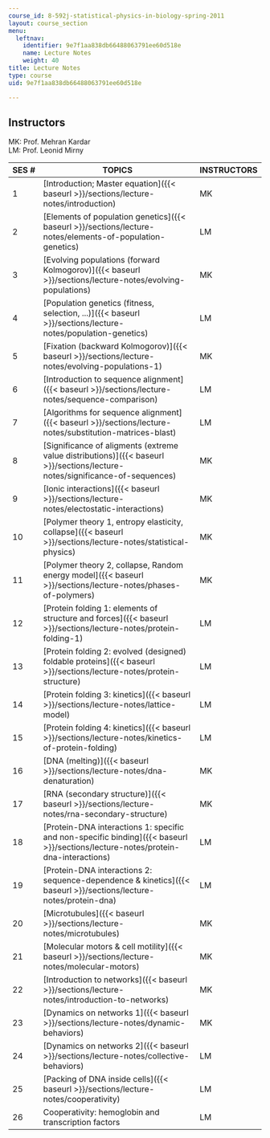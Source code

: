 ```yaml
---
course_id: 8-592j-statistical-physics-in-biology-spring-2011
layout: course_section
menu:
  leftnav:
    identifier: 9e7f1aa838db66488063791ee60d518e
    name: Lecture Notes
    weight: 40
title: Lecture Notes
type: course
uid: 9e7f1aa838db66488063791ee60d518e

---
```


Instructors
-----------

MK: Prof. Mehran Kardar  
LM: Prof. Leonid Mirny

| SES # | TOPICS | INSTRUCTORS |
| --- | --- | --- |
| 1 | [Introduction; Master equation]({{< baseurl >}}/sections/lecture-notes/introduction) | MK |
| 2 | [Elements of population genetics]({{< baseurl >}}/sections/lecture-notes/elements-of-population-genetics) | LM |
| 3 | [Evolving populations (forward Kolmogorov)]({{< baseurl >}}/sections/lecture-notes/evolving-populations) | MK |
| 4 | [Population genetics (fitness, selection, ...)]({{< baseurl >}}/sections/lecture-notes/population-genetics) | LM |
| 5 | [Fixation (backward Kolmogorov)]({{< baseurl >}}/sections/lecture-notes/evolving-populations-1) | MK |
| 6 | [Introduction to sequence alignment]({{< baseurl >}}/sections/lecture-notes/sequence-comparison) | LM |
| 7 | [Algorithms for sequence alignment]({{< baseurl >}}/sections/lecture-notes/substitution-matrices-blast) | LM |
| 8 | [Significance of aligments (extreme value distributions)]({{< baseurl >}}/sections/lecture-notes/significance-of-sequences) | MK |
| 9 | [Ionic interactions]({{< baseurl >}}/sections/lecture-notes/electostatic-interactions) | MK |
| 10 | [Polymer theory 1, entropy elasticity, collapse]({{< baseurl >}}/sections/lecture-notes/statistical-physics) | MK |
| 11 | [Polymer theory 2, collapse, Random energy model]({{< baseurl >}}/sections/lecture-notes/phases-of-polymers) | MK |
| 12 | [Protein folding 1: elements of structure and forces]({{< baseurl >}}/sections/lecture-notes/protein-folding-1) | LM |
| 13 | [Protein folding 2: evolved (designed) foldable proteins]({{< baseurl >}}/sections/lecture-notes/protein-structure) | LM |
| 14 | [Protein folding 3: kinetics]({{< baseurl >}}/sections/lecture-notes/lattice-model) | LM |
| 15 | [Protein folding 4: kinetics]({{< baseurl >}}/sections/lecture-notes/kinetics-of-protein-folding) | LM |
| 16 | [DNA (melting)]({{< baseurl >}}/sections/lecture-notes/dna-denaturation) | MK |
| 17 | [RNA (secondary structure)]({{< baseurl >}}/sections/lecture-notes/rna-secondary-structure) | MK |
| 18 | [Protein-DNA interactions 1: specific and non-specific binding]({{< baseurl >}}/sections/lecture-notes/protein-dna-interactions) | LM |
| 19 | [Protein-DNA interactions 2: sequence-dependence & kinetics]({{< baseurl >}}/sections/lecture-notes/protein-dna) | LM |
| 20 | [Microtubules]({{< baseurl >}}/sections/lecture-notes/microtubules) | MK |
| 21 | [Molecular motors & cell motility]({{< baseurl >}}/sections/lecture-notes/molecular-motors) | MK |
| 22 | [Introduction to networks]({{< baseurl >}}/sections/lecture-notes/introduction-to-networks) | MK |
| 23 | [Dynamics on networks 1]({{< baseurl >}}/sections/lecture-notes/dynamic-behaviors) | MK |
| 24 | [Dynamics on networks 2]({{< baseurl >}}/sections/lecture-notes/collective-behaviors) | LM |
| 25 | [Packing of DNA inside cells]({{< baseurl >}}/sections/lecture-notes/cooperativity) | LM |
| 26 | Cooperativity: hemoglobin and transcription factors | LM